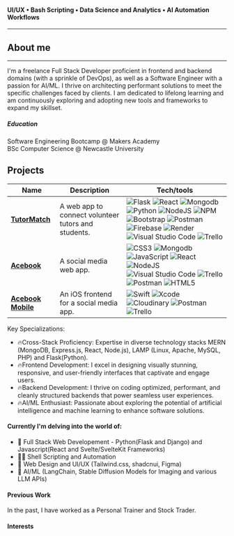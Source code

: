 <!-- ### Full Stack Developer | Software Engineer -->
#### UI/UX • Bash Scripting • Data Science and Analytics • AI Automation Workflows
***

## About me
___
I'm a freelance Full Stack Developer proficient in frontend and backend domains (with a sprinkle of DevOps), as well as a Software Engineer with a passion for AI/ML. I thrive on architecting performant solutions to meet the specific challenges faced by clients. I am dedicated to lifelong learning and am continuously exploring and adopting new tools and frameworks to expand my skillset.

##### Education
Software Engineering Bootcamp @ Makers Academy  
BSc Computer Science @ Newcastle University

## Projects

| Name                         | Description       | Tech/tools        |
| ---------------------------- | ----------------- | ----------------- |
| [**TutorMatch**](https://github.com/KatBiel/TutorMatch) | A web app to connect volunteer tutors and students. | ![Flask](https://img.shields.io/badge/flask-%23000.svg?style=flat&logo=flask&logoColor=white) ![React](https://img.shields.io/badge/react-%2320232a.svg?style=flat&logo=react&logoColor=%2361DAFB) ![Mongodb](https://img.shields.io/badge/MongoDB-%231572B6.svg?style=flat&logo=mongodb&logoColor=white) ![Python](https://img.shields.io/badge/python-3670A0?style=flat&logo=python&logoColor=ffdd54) ![NodeJS](https://img.shields.io/badge/node.js-6DA55F?style=flat&logo=node.js&logoColor=white) ![NPM](https://img.shields.io/badge/NPM-%23000000.svg?style=flat&logo=npm&logoColor=white)  ![Bootstrap](https://img.shields.io/badge/bootstrap-%238511FA.svg?style=flat&logo=bootstrap&logoColor=white)	![Postman](https://img.shields.io/badge/Postman-FF6C37?style=flat&logo=postman&logoColor=white) ![Firebase](https://img.shields.io/badge/firebase-a08021?style=flat&logo=firebase&logoColor=ffcd34) ![Render](https://img.shields.io/badge/Render-%46E3B7.svg?style=flat&logo=render&logoColor=white) ![Visual Studio Code](https://img.shields.io/badge/Visual%20Studio%20Code-0078d7.svg?style=flat&logo=visual-studio-code&logoColor=white) ![Trello](https://img.shields.io/badge/Trello-%23026AA7.svg?style=flat&logo=Trello&logoColor=white)|
| [**Acebook**](https://github.com/fantastito/Acebook) | A social media web app. | ![CSS3](https://img.shields.io/badge/css3-%231572B6.svg?style=flat&logo=css3&logoColor=white) ![Mongodb](https://img.shields.io/badge/MongoDB-%231572B6.svg?style=flat&logo=mongodb&logoColor=white) ![JavaScript](https://img.shields.io/badge/javascript-%23323330.svg?style=flat&logo=javascript&logoColor=%23F7DF1E) ![React](https://img.shields.io/badge/react-%2320232a.svg?style=flat&logo=react&logoColor=%2361DAFB) ![NodeJS](https://img.shields.io/badge/node.js-6DA55F?style=flat&logo=node.js&logoColor=white) ![Visual Studio Code](https://img.shields.io/badge/Visual%20Studio%20Code-0078d7.svg?style=flat&logo=visual-studio-code&logoColor=white) ![Trello](https://img.shields.io/badge/Trello-%23026AA7.svg?style=flat&logo=Trello&logoColor=white) ![Postman](https://img.shields.io/badge/Postman-FF6C37?style=flat&logo=postman&logoColor=white) ![HTML5](https://img.shields.io/badge/html5-%23E34F26.svg?style=flat&logo=html5&logoColor=white) |
| [**Acebook Mobile**](https://github.com/fantastito/Acebook-Mobile) | An iOS frontend for a social media app. | ![Swift](https://img.shields.io/badge/swift-F54A2A?style=flat&logo=swift&logoColor=white) ![Xcode](https://img.shields.io/badge/Xcode-007ACC?style=flat&logo=Xcode&logoColor=white) ![Cloudinary](https://img.shields.io/badge/Cloudinary-0D9AFF?style=flat&logo=Cloudinary&logoColor=white) ![Postman](https://img.shields.io/badge/Postman-FF6C37?style=flat&logo=postman&logoColor=white) ![Trello](https://img.shields.io/badge/Trello-%23026AA7.svg?style=flat&logo=Trello&logoColor=white) |

Key Specializations:
- 🔥Cross-Stack Proficiency:
  Expertise in diverse technology stacks MERN (MongoDB, Express.js, React, Node.js), LAMP (Linux, Apache, MySQL, PHP) and Flask(Python).
- 🔥Frontend Development:
  I excel in designing visually stunning, responsive, and user-friendly interfaces that captivate and engage users.
- 🔥Backend Development:
  I thrive on coding optimized, performant, and cleanly structured backends that power seamless user experiences.
- 🔥AI/ML Enthusiast:
  Passionate about exploring the potential of artificial intelligence and machine learning to enhance software solutions.

  
<!--
I specialize in crafting visually stunning and intuitive websites on the frontend, complemented by robust and elegant backend solutions. My love for problem-solving drives me to excel in backend development, where I architect solutions and implement data storage and API integration.

I am a freelance Full Stack Developer(proficient in both Frontend and Backend with a little sprinkling of DevOps), Software Engineer, and AI/ML enthusiast. I thrive on building ... websites, designing visually stunning, responsive, and user-friendly frontends, and coding robust, performant, elegant, and maintainable backend solutions.
Love problem solving and architecting solutions. 




- DevOps: Proficient in deploying and maintaining scalable and reliable infrastructure to support continuous integration and delivery pipelines.
-->

<!--
I love designing beautiful, responsive and user-friendly frontends and integrating them with  I love coding optimised/performant and cleanly coded backends and deploying them.
I architect solutions
data storage, API integration

I'm into open source

Tech wise I am dabbling in React, Svelte, shell scripting and AI/ML. Historically I've focused on Python, Java and the (something I did at Uni...).
But I love learning new technologies and do that as much as I can.
-->





<!--
Cross Stack proficiency
LAMP, MERN, Python and Flask and always looking to try out new tools to add to my repertoire.


Natural Language Processing (NLP)
Generative AI models
Machine Learning pipelines - getting into this?
Prompt engineering

Creating operational efficiency with generative AI models through prompt engineering...
-->


#### Currently I'm delving into the world of:
- 🔨 Full Stack Web Developement - Python(Flask and Django) and Javascript(React and Svelte/SvelteKit Frameworks)
- 👨‍💻 Shell Scripting and Automation
- 👀 Web Design and UI/UX (Tailwind.css, shadcnui, Figma)
- 🤖 AI/ML (LangChain, Stable Diffusion Models for Imaging and various LLM APIs)

<!--
- 🔭 coding automation projects & relaunching my personal website.
🌱 learning Docker & Shell scripting (Both are SO COOL!)
📚 Reading:
💬 Ask me about ...
-->

#### Previous Work
In the past, I have worked as a Personal Trainer and Stock Trader.

#### Interests
<!--I'm an avid futurist
Crazy about fitness, am a powerlifter and avid climber
cooking - foodie
fashion?
Business, economics
the interplay of history, culture on business and economics
-->

<!--
**codehath/codehath** is a ✨ _special_ ✨ repository because its `README.md` (this file) appears on your GitHub profile.

Here are some ideas to get you started:

- 🔭 I’m currently working on ...
- 🌱 I’m currently learning Javascript (Svelte/SvelteKit and React Frameworks) and how to use AI (Stable Diffusion Models and LLM APIs)
- 👯 I’m looking to collaborate on AI/Automation projects
- 🤔 I’m looking for help with ...
- 💬 Ask me about ...
- 📫 How to reach me: ...
- ⚡ Fun fact: ...


Futurism
-->
